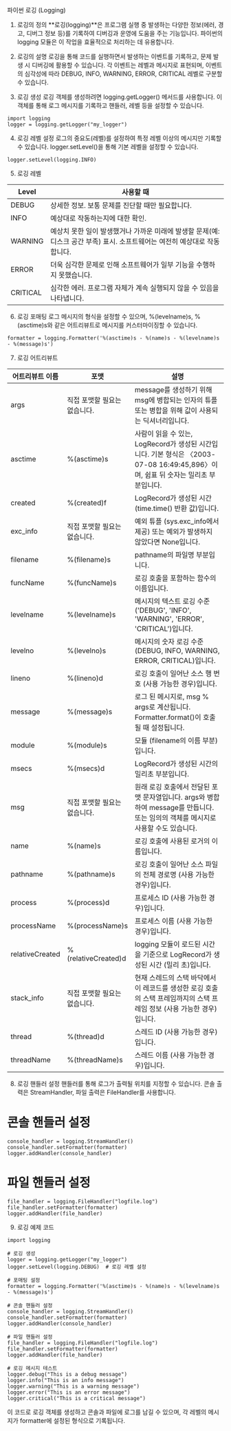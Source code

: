 
파이썬 로깅 (Logging)
1. 로깅의 정의
**로깅(logging)**은 프로그램 실행 중 발생하는 다양한 정보(에러, 경고, 디버그 정보 등)를 기록하여 디버깅과 운영에 도움을 주는 기능입니다. 파이썬의 logging 모듈은 이 작업을 효율적으로 처리하는 데 유용합니다.

2. 로깅의 설명
로깅을 통해 코드를 실행하면서 발생하는 이벤트를 기록하고, 문제 발생 시 디버깅에 활용할 수 있습니다. 각 이벤트는 레벨과 메시지로 표현되며, 이벤트의 심각성에 따라 DEBUG, INFO, WARNING, ERROR, CRITICAL 레벨로 구분할 수 있습니다.

3. 로깅 생성
로깅 객체를 생성하려면 logging.getLogger() 메서드를 사용합니다. 이 객체를 통해 로그 메시지를 기록하고 핸들러, 레벨 등을 설정할 수 있습니다.

```
import logging
logger = logging.getLogger("my_logger")
```

4. 로깅 레벨 설정
로그의 중요도(레벨)를 설정하여 특정 레벨 이상의 메시지만 기록할 수 있습니다. logger.setLevel()을 통해 기본 레벨을 설정할 수 있습니다.

```
logger.setLevel(logging.INFO)
```
5. 로깅 레벨 

| Level     | 사용할 때                                                                                   |
|-----------|---------------------------------------------------------------------------------------------|
| DEBUG     | 상세한 정보. 보통 문제를 진단할 때만 필요합니다.                                             |
| INFO      | 예상대로 작동하는지에 대한 확인.                                                              |
| WARNING   | 예상치 못한 일이 발생했거나 가까운 미래에 발생할 문제(예: 디스크 공간 부족) 표시. 소프트웨어는 여전히 예상대로 작동합니다. |
| ERROR     | 더욱 심각한 문제로 인해 소프트웨어가 일부 기능을 수행하지 못했습니다.                           |
| CRITICAL  | 심각한 에러. 프로그램 자체가 계속 실행되지 않을 수 있음을 나타냅니다.                           |


6. 로깅 포매팅
로그 메시지의 형식을 설정할 수 있으며, %(levelname)s, %(asctime)s와 같은 어트리뷰트로 메시지를 커스터마이징할 수 있습니다.

```
formatter = logging.Formatter('%(asctime)s - %(name)s - %(levelname)s - %(message)s')
```

7. 로깅 어트리뷰트 

| 어트리뷰트 이름    | 포맷             | 설명                                                                                                                                                   |
|--------------------|------------------|--------------------------------------------------------------------------------------------------------------------------------------------------------|
| args              | 직접 포맷할 필요는 없습니다. | message를 생성하기 위해 msg에 병합되는 인자의 튜플 또는 병합을 위해 값이 사용되는 딕셔너리입니다.                                                      |
| asctime           | %(asctime)s      | 사람이 읽을 수 있는, LogRecord가 생성된 시간입니다. 기본 형식은 〈2003-07-08 16:49:45,896〉이며, 쉼표 뒤 숫자는 밀리초 부분입니다.                     |
| created           | %(created)f      | LogRecord가 생성된 시간 (time.time() 반환 값)입니다.                                                                                                   |
| exc_info          | 직접 포맷할 필요는 없습니다. | 예외 튜플 (sys.exc_info에서 제공) 또는 예외가 발생하지 않았다면 None입니다.                                                                           |
| filename          | %(filename)s     | pathname의 파일명 부분입니다.                                                                                                                          |
| funcName          | %(funcName)s     | 로깅 호출을 포함하는 함수의 이름입니다.                                                                                                                |
| levelname         | %(levelname)s    | 메시지의 텍스트 로깅 수준 ('DEBUG', 'INFO', 'WARNING', 'ERROR', 'CRITICAL')입니다.                                                                     |
| levelno           | %(levelno)s      | 메시지의 숫자 로깅 수준 (DEBUG, INFO, WARNING, ERROR, CRITICAL)입니다.                                                                                 |
| lineno            | %(lineno)d       | 로깅 호출이 일어난 소스 행 번호 (사용 가능한 경우)입니다.                                                                                              |
| message           | %(message)s      | 로그 된 메시지로, msg % args로 계산됩니다. Formatter.format()이 호출될 때 설정됩니다.                                                                   |
| module            | %(module)s       | 모듈 (filename의 이름 부분)입니다.                                                                                                                     |
| msecs             | %(msecs)d        | LogRecord가 생성된 시간의 밀리초 부분입니다.                                                                                                           |
| msg               | 직접 포맷할 필요는 없습니다. | 원래 로깅 호출에서 전달된 포맷 문자열입니다. args와 병합하여 message를 만듭니다. 또는 임의의 객체를 메시지로 사용할 수도 있습니다.                    |
| name              | %(name)s         | 로깅 호출에 사용된 로거의 이름입니다.                                                                                                                 |
| pathname          | %(pathname)s     | 로깅 호출이 일어난 소스 파일의 전체 경로명 (사용 가능한 경우)입니다.                                                                                   |
| process           | %(process)d      | 프로세스 ID (사용 가능한 경우)입니다.                                                                                                                 |
| processName       | %(processName)s  | 프로세스 이름 (사용 가능한 경우)입니다.                                                                                                               |
| relativeCreated   | %(relativeCreated)d | logging 모듈이 로드된 시간을 기준으로 LogRecord가 생성된 시간 (밀리 초)입니다.                                                                       |
| stack_info        | 직접 포맷할 필요는 없습니다. | 현재 스레드의 스택 바닥에서 이 레코드를 생성한 로깅 호출의 스택 프레임까지의 스택 프레임 정보 (사용 가능한 경우)입니다.                               |
| thread            | %(thread)d       | 스레드 ID (사용 가능한 경우)입니다.                                                                                                                   |
| threadName        | %(threadName)s   | 스레드 이름 (사용 가능한 경우)입니다.                                                                                                                 |
8. 로깅 핸들러 설정
핸들러를 통해 로그가 출력될 위치를 지정할 수 있습니다. 콘솔 출력은 StreamHandler, 파일 출력은 FileHandler를 사용합니다.


# 콘솔 핸들러 설정
```
console_handler = logging.StreamHandler()
console_handler.setFormatter(formatter)
logger.addHandler(console_handler)
```

# 파일 핸들러 설정
```
file_handler = logging.FileHandler("logfile.log")
file_handler.setFormatter(formatter)
logger.addHandler(file_handler)
```
9. 로깅 예제 코드
```
import logging

# 로깅 생성
logger = logging.getLogger("my_logger")
logger.setLevel(logging.DEBUG)  # 로깅 레벨 설정

# 포매팅 설정
formatter = logging.Formatter('%(asctime)s - %(name)s - %(levelname)s - %(message)s')

# 콘솔 핸들러 설정
console_handler = logging.StreamHandler()
console_handler.setFormatter(formatter)
logger.addHandler(console_handler)

# 파일 핸들러 설정
file_handler = logging.FileHandler("logfile.log")
file_handler.setFormatter(formatter)
logger.addHandler(file_handler)

# 로깅 메시지 테스트
logger.debug("This is a debug message")
logger.info("This is an info message")
logger.warning("This is a warning message")
logger.error("This is an error message")
logger.critical("This is a critical message")
```
이 코드로 로깅 객체를 생성하고 콘솔과 파일에 로그를 남길 수 있으며, 각 레벨의 메시지가 formatter에 설정된 형식으로 기록됩니다.
